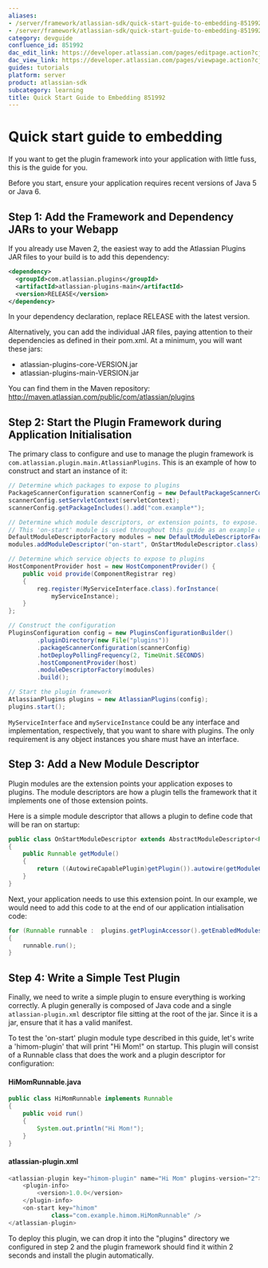 ```yaml
---
aliases:
- /server/framework/atlassian-sdk/quick-start-guide-to-embedding-851992.html
- /server/framework/atlassian-sdk/quick-start-guide-to-embedding-851992.md
category: devguide
confluence_id: 851992
dac_edit_link: https://developer.atlassian.com/pages/editpage.action?cjm=wozere&pageId=851992
dac_view_link: https://developer.atlassian.com/pages/viewpage.action?cjm=wozere&pageId=851992
guides: tutorials
platform: server
product: atlassian-sdk
subcategory: learning
title: Quick Start Guide to Embedding 851992
---
```

# Quick start guide to embedding

If you want to get the plugin framework into your application with little fuss, this is the guide for you.

Before you start, ensure your application requires recent versions of Java 5 or Java 6.

## Step 1: Add the Framework and Dependency JARs to your Webapp

If you already use Maven 2, the easiest way to add the Atlassian Plugins JAR files to your build is to add this dependency:

``` xml
<dependency>
  <groupId>com.atlassian.plugins</groupId>
  <artifactId>atlassian-plugins-main</artifactId>
  <version>RELEASE</version>
</dependency>
```

In your dependency declaration, replace RELEASE with the latest version.

Alternatively, you can add the individual JAR files, paying attention to their dependencies as defined in their pom.xml. At a minimum, you will want these jars:

-   atlassian-plugins-core-VERSION.jar
-   atlassian-plugins-main-VERSION.jar

You can find them in the Maven repository: <a href="http://maven.atlassian.com/public/com/atlassian/plugins" class="uri external-link">http://maven.atlassian.com/public/com/atlassian/plugins</a>

## Step 2: Start the Plugin Framework during Application Initialisation

The primary class to configure and use to manage the plugin framework is `com.atlassian.plugin.main.AtlassianPlugins`. This is an example of how to construct and start an instance of it:

``` java
// Determine which packages to expose to plugins
PackageScannerConfiguration scannerConfig = new DefaultPackageScannerConfiguration();
scannerConfig.setServletContext(servletContext);
scannerConfig.getPackageIncludes().add("com.example*");

// Determine which module descriptors, or extension points, to expose.
// This 'on-start' module is used throughout this guide as an example only
DefaultModuleDescriptorFactory modules = new DefaultModuleDescriptorFactory(new DefaultHostContainer());
modules.addModuleDescriptor("on-start", OnStartModuleDescriptor.class);

// Determine which service objects to expose to plugins
HostComponentProvider host = new HostComponentProvider() {
    public void provide(ComponentRegistrar reg)
    {
        reg.register(MyServiceInterface.class).forInstance(
            myServiceInstance);
    }
};

// Construct the configuration
PluginsConfiguration config = new PluginsConfigurationBuilder()
        .pluginDirectory(new File("plugins"))
        .packageScannerConfiguration(scannerConfig)
        .hotDeployPollingFrequency(2, TimeUnit.SECONDS)
        .hostComponentProvider(host)
        .moduleDescriptorFactory(modules)
        .build();

// Start the plugin framework
AtlassianPlugins plugins = new AtlassianPlugins(config);
plugins.start();
```

`MyServiceInterface` and `myServiceInstance` could be any interface and implementation, respectively, that you want to share with plugins. The only requirement is any object instances you share must have an interface.

## Step 3: Add a New Module Descriptor

Plugin modules are the extension points your application exposes to plugins. The module descriptors are how a plugin tells the framework that it implements one of those extension points.

Here is a simple module descriptor that allows a plugin to define code that will be ran on startup:

``` java
public class OnStartModuleDescriptor extends AbstractModuleDescriptor<Runnable>
{
    public Runnable getModule()
    {
        return ((AutowireCapablePlugin)getPlugin()).autowire(getModuleClass());
    }
}
```

Next, your application needs to use this extension point. In our example, we would need to add this code to at the end of our application intialisation code:

``` java
for (Runnable runnable :  plugins.getPluginAccessor().getEnabledModulesByClass(Runnable.class))
{
    runnable.run();
}
```

## Step 4: Write a Simple Test Plugin

Finally, we need to write a simple plugin to ensure everything is working correctly. A plugin generally is composed of Java code and a single `atlassian-plugin.xml` descriptor file sitting at the root of the jar. Since it is a jar, ensure that it has a valid manifest.

To test the 'on-start' plugin module type described in this guide, let's write a 'himom-plugin' that will print "Hi Mom!" on startup. This plugin will consist of a Runnable class that does the work and a plugin descriptor for configuration:

#### HiMomRunnable.java

``` java
public class HiMomRunnable implements Runnable
{
    public void run()
    {
        System.out.println("Hi Mom!");
    }
}
```

#### atlassian-plugin.xml

``` java
<atlassian-plugin key="himom-plugin" name="Hi Mom" plugins-version="2">
    <plugin-info>
        <version>1.0.0</version>
    </plugin-info>
    <on-start key="himom"
            class="com.example.himom.HiMomRunnable" />
</atlassian-plugin>
```

To deploy this plugin, we can drop it into the "plugins" directory we configured in step 2 and the plugin framework should find it within 2 seconds and install the plugin automatically.























































































































































































































